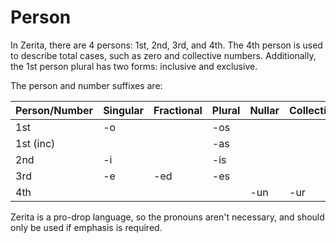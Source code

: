 # Person

In Zerita, there are 4 persons: 1st, 2nd, 3rd, and 4th.
The 4th person is used to describe total cases, such as zero and collective numbers.
Additionally, the 1st person plural has two forms: inclusive and exclusive.

The person and number suffixes are:

| Person/Number | Singular | Fractional | Plural | Nullar | Collective |
| ------------- | -------- | ---------- | ------ | ------ | ---------- |
| 1st           | -o       |            | -os    |        |            |
| 1st (inc)     |          |            | -as    |        |            |
| 2nd           | -i       |            | -is    |        |            |
| 3rd           | -e       | -ed        | -es    |        |            |
| 4th           |          |            |        | -un    | -ur        |

Zerita is a pro-drop language, so the pronouns aren't necessary, and should only be used if emphasis is required.
